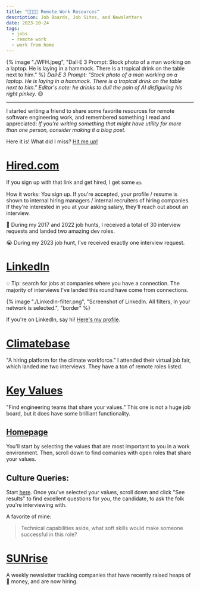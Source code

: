 ```yaml
---
title: "🌴👨🏻‍💻 Remote Work Resources"
description: Job Boards, Job Sites, and Newsletters
date: 2023-10-24
tags:
  - jobs
  - remote work
  - work from home
---
```


{% image "./WFH.jpeg", "Dall·E 3 Prompt: Stock photo of a man working on a laptop. He is laying in a hammock. There is a tropical drink on the table next to him." %}
_Dall·E 3 Prompt: "Stock photo of a man working on a laptop. He is laying in a hammock. There is a tropical drink on the table next to him."_
_Editor's note: he drinks to dull the pain of AI disfiguring his right pinkey._ 😉

---

I started writing a friend to share some favorite resources for remote software engineering work, and remembered something I read and appreciated: _If you're writing something that might have utility for more than one person, consider making it a blog post._

Here it is! What did I miss? [Hit me up!](ethanstark.com/about/)

# [Hired.com](https://hired.com/x/a3eddbe0097a33ac026d108f69e6a8da)
If you sign up with that link and get hired, I get some 💵.

How it works: You sign up. If you're accepted, your profile / resume is shown to internal hiring managers / internal recruiters of hiring companies. If they're interested in you at your asking salary, they'll reach out about an interview.

🤩 During my 2017 and 2022 job hunts, I received a total of 30 interview requests and landed two amazing dev roles. 

😭 During my 2023 job hunt, I've received exactly one interview request.

# [LinkedIn](https://www.linkedin.com/jobs/)

💡 Tip: search for jobs at companies where you have a connection. The majority of interviews I've landed this round have come from connections.

{% image "./LinkedIn-filter.png", "Screenshot of LinkedIn. All filters, In your network is selected.", "border"  %}

If you're on LinkedIn, say hi! [Here's my profile](https://www.linkedin.com/in/ethanjstark/).

# [Climatebase](https://climatebase.org/jobs)

"A hiring platform for the climate workforce."
I attended their virtual job fair, which landed me two interviews.
They have a ton of remote roles listed.

# [Key Values](https://www.keyvalues.com/)

"Find engineering teams that share your values."
This one is not a huge job board, but it does have some brilliant functionality.

## [Homepage](https://www.keyvalues.com/)
You'll start by selecting the values that are most important to you in a work environment. Then, scroll down to find comanies with open roles that share your values.

## Culture Queries:
Start [here](https://www.keyvalues.com/culture-queries). Once you've selected your values, scroll down and click "See results" to find excellent questions for _you_, the candidate, to ask the folk you're interviewing with.

A favorite of mine:
> Technical capabilities aside, what soft skills would make someone successful in this role?

# [SUNrise](https://projectsunrise.substack.com/)

A weekly newsletter tracking companies that have recently raised heaps of 💸 money, and are now hiring.

